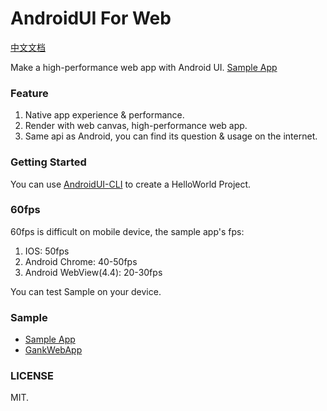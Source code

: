 # AndroidUI For Web
[中文文档](https://github.com/linfaxin/AndroidUI4Web/blob/master/README_cn.md)

Make a high-performance web app with Android UI.
[Sample App](http://linfaxin.com/AndroidUI-WebApp/sample/main.html)


### Feature

1. Native app experience & performance.
2. Render with web canvas, high-performance web app.
3. Same api as Android, you can find its question & usage on the internet.


### Getting Started 

You can use [AndroidUI-CLI](https://github.com/linfaxin/AndroidUI-CLI) to create a HelloWorld Project.


### 60fps

60fps is difficult on mobile device, the sample app's fps:

1. IOS: 50fps
2. Android Chrome: 40-50fps
3. Android WebView(4.4): 20-30fps

You can test Sample on your device.


### Sample

* [Sample App](http://linfaxin.com/AndroidUI-WebApp/sample/main.html)
* [GankWebApp](http://linfaxin.com/GankWebApp)



### LICENSE

MIT.

